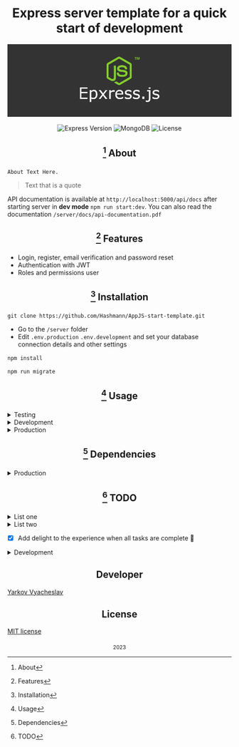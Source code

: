 <h1 align="center">Express server template for a quick start of development</h1>

<p align="center">
  <img src="express.webp"  alt="Express">
</p>

<p align="center">
   <img src="https://img.shields.io/badge/Express-4-green" alt="Express Version">
   <img src="https://img.shields.io/badge/MongoDB-green" alt="MongoDB">
   <img src="https://img.shields.io/badge/license-MIT-green" alt="License">
</p>

<div align="center"><h2>

[^1] About
</h2></div>

```
About Text Here.
```
> Text that is a quote

API documentation is available at `http://localhost:5000/api/docs` after starting server in **dev mode** <code>npm run start:dev</code>.
You can also read the documentation `/server/docs/api-documentation.pdf`

<div align="center"><h2>

[^2] Features 
</h2></div>

<ul>
<li>Login, register, email verification and password reset</li>
<li>Authentication with JWT</li>
<li>Roles and permissions user</li>
</ul>

<div align="center"><h2>

[^3] Installation
</h2></div>

```
git clone https://github.com/Hashmann/AppJS-start-template.git
```
- Go to the `/server` folder
- Edit `.env.production` `.env.development` and set your database connection details and other settings
```
npm install
```
```
npm run migrate
```

<!-- <ul>
<li><code>test</code></li>
</ul> -->

<div align="center"><h2>

[^4] Usage
</h2></div>

<details>
  <summary>Testing</summary>

Edit <code>.env.test</code> and set your test database connection details and other settings.

<code>npm run test</code>
</details>

<details>
  <summary>Development</summary>

<code>npm run start:dev</code>
</details>

<details>
  <summary>Production</summary>

<code>npm run start</code>
</details>

<div align="center"><h2>

[^5] Dependencies 
</h2></div>

<details>
  <summary>Production</summary>

- [Express](https://expressjs.com/) ^4.18.2
- [Cors (npm)](https://www.npmjs.com/package/cors) ^2.8.5
- [Cookie-parser (npm)](https://www.npmjs.com/package/cookie-parser) ^1.4.6
- [Dotenv (npm)](https://www.npmjs.com/package/dotenv) ^16.0.3
- [MongoDB (npm)](https://www.npmjs.com/package/mongodb) ^4.13.0
- [Mongoose (npm)](https://www.npmjs.com/package/mongoose) ^6.9.0
</details>

<div align="center"><h2>

[^6] TODO
</h2></div>

<details>
  <summary>List one</summary>

- [ ] Todo1
- [ ] Todo2
- [ ] Todo3
</details>

<details>
  <summary>List two</summary>

- [ ] Todo4
- [ ] Todo5
- [ ] Todo6
</details>

- [x] Add delight to the experience when all tasks are complete :tada:

<details>
  <summary>Development</summary>

- [Nodemon](https://www.npmjs.com/package/nodemon) ^2.0.20
</details>

<div align="center"><h2>Developer</h2></div>

[Yarkov Vyacheslav](https://github.com/Hashmann)

<div align="center"><h2>License</h2></div>

[MIT license](https://opensource.org/licenses/MIT)

<div align="center"><sub align="center">2023</sub></div>

[^1]: About
[^2]: Features
[^3]: Installation
[^4]: Usage
[^5]: Dependencies
[^6]: TODO

